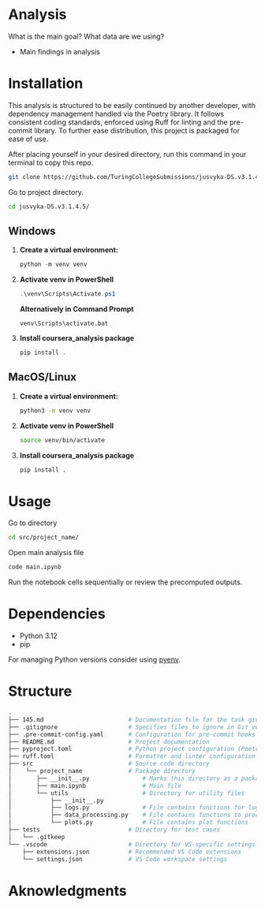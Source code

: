 # Analysis

What is the main goal? What data are we using?

- Main findings in analysis

# Installation
This analysis is structured to be easily continued by another developer, with dependency management handled via the Poetry library. It follows consistent coding standards, enforced using Ruff for linting and the pre-commit library. To further ease distribution, this project is packaged for ease of use.

After placing yourself in your desired directory, run this command in your terminal to copy this repo.
```bash
git clone https://github.com/TuringCollegeSubmissions/jusvyka-DS.v3.1.4.5
```
Go to project directory.
```bash
cd jusvyka-DS.v3.1.4.5/
```
## Windows
1. **Create a virtual environment:**
   ```powershell
   python -m venv venv
   ```
2. **Activate venv in PowerShell**
    ```powershell
    .\venv\Scripts\Activate.ps1
    ```
    **Alternatively in Command Prompt**
    ```
    venv\Scripts\activate.bat
    ```
3. **Install coursera_analysis package**
   ```powershell
   pip install .
   ```

## MacOS/Linux

1. **Create a virtual environment:**
   ```bash
   python3 -m venv venv
   ```
2. **Activate venv in PowerShell**
   ```bash
   source venv/bin/activate
   ```
3. **Install coursera_analysis package**
   ```bash
   pip install .
   ```

# Usage

Go to directory
```bash
cd src/project_name/
```
Open main analysis file
```bash
code main.ipynb
```
Run the notebook cells sequentially or review the precomputed outputs.

# Dependencies

- Python 3.12
- pip

For managing Python versions consider using [pyenv](https://github.com/pyenv/pyenv).

# Structure

```bash
.
├── 145.md                        # Documentation file for the task given by TC
├── .gitignore                    # Specifies files to ignore in Git version control
├── .pre-commit-config.yaml       # Configuration for pre-commit hooks
├── README.md                     # Project documentation
├── pyproject.toml                # Python project configuration (Poetry)
├── ruff.toml                     # Formatter and linter configuration (Ruff)
├── src                           # Source code directory
│    └── project_name             # Package directory
│       ├── __init__.py               # Marks this directory as a package
│       ├── main.ipynb                # Main file
│       └── utils                     # Directory for utility files
│           ├── __init__.py
│           ├── logs.py               # File contains functions for logging
│           ├── data_processing.py    # File contains functions to process data
│           └── plots.py              # File contains plot functions
├── tests                         # Directory for test cases
│   └── .gitkeep
└── .vscode                       # Directory for VS-specific settings
    ├── extensions.json           # Recommended VS Code extensions
    └── settings.json             # VS Code workspace settings
```

# Aknowledgments
